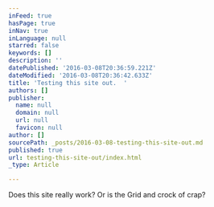 ```yaml
---
inFeed: true
hasPage: true
inNav: true
inLanguage: null
starred: false
keywords: []
description: ''
datePublished: '2016-03-08T20:36:59.221Z'
dateModified: '2016-03-08T20:36:42.633Z'
title: 'Testing this site out.  '
authors: []
publisher:
  name: null
  domain: null
  url: null
  favicon: null
author: []
sourcePath: _posts/2016-03-08-testing-this-site-out.md
published: true
url: testing-this-site-out/index.html
_type: Article

---
```

Does this site really work?  Or is the Grid and crock of crap?